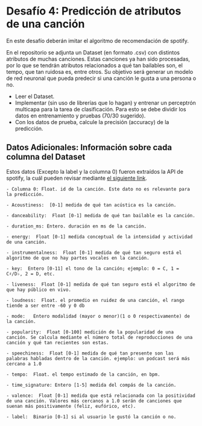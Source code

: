 # Desafío 4: Predicción de atributos de una canción

En este desafío deberán imitar el algoritmo de recomendación de spotify.

En el repositorio se adjunta un Dataset (en formato .csv) con distintos atributos de muchas canciones. Estas canciones ya han sido procesadas, por lo que se tendrán atributos relacionados a qué tan bailables son, el tempo, que tan ruidosa es, entre otros. Su objetivo será generar un modelo de red neuronal que pueda predecir si una canción le gusta a una persona o no.

- Leer el Dataset.
- Implementar (sin uso de librerías que lo hagan) y entrenar un perceptrón multicapa para la tarea de clasificación. Para esto se debe dividir los datos en entrenamiento y pruebas (70/30 sugerido).
- Con los datos de prueba, calcule la precisión (accuracy) de la predicción.


## Datos Adicionales: Información sobre cada columna del Dataset

Estos datos (Excepto la label y la columna 0) fueron extraídos la API de spotify, la cuál pueden revisar mediante [el siguiente link](https://developer.spotify.com/documentation/web-api/reference/#object-tuneabletrackobject).

    - Columna 0: Float. id de la canción. Este dato no es relevante para la predicción.
    
    - Acoustiness:  [0-1] medida de qué tan acústica es la canción.
    
    - danceability:  Float [0-1] medida de qué tan bailable es la canción.
    
    - duration_ms: Entero. duración en ms de la canción.
    
    - energy:  Float [0-1] medida conceptual de la intensidad y actividad de una canción.
    
    - instrumentalness:  Float [0-1] medida de qué tan seguro está el algoritmo de que no hay partes vocales en la canción.
    
    - key:  Entero [0-11] el tono de la canción; ejemplo: 0 = C, 1 = C♯/D♭, 2 = D, etc.
    
    - liveness:  Float [0-1] medida de qué tan seguro está el algoritmo de que hay público en vivo.
    
    - loudness:  Float. el promedio en ruidez de una canción, el rango tiende a ser entre -60 y 0 db
    
    - mode:   Entero modalidad (mayor o menor)(1 o 0 respectivamente) de la canción.
    
    - popularity:  Float [0-100] medición de la popularidad de una canción. Se calcula mediante el número total de reproducciones de una canción y qué tan recientes son estas.
    
    - speechiness:  Float [0-1] medida de qué tan presente son las palabras habladas dentro de la canción. ejemplo: un podcast será más cercano a 1.0
    
    - tempo:  Float. el tempo estimado de la canción, en bpm.
    
    - time_signature: Entero [1-5] medida del compás de la canción.
    
    - valence:  Float [0-1] medida que está relacionada con la positividad de una canción. Valores más cercanos a 1.0 serán de canciones que suenan más positivamente (feliz, eufórico, etc).
    
    - label:  Binario [0-1] si al usuario le gustó la canción o no.
    